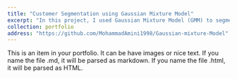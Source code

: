 ```yaml
---
title: "Customer Segmentation using Gaussian Mixture Model"
excerpt: "In this project, I used Gaussian Mixture Model (GMM) to segment customers based on different features."
collection: portfolio
address: "https://github.com/MohammadAmini1998/Gaussian-mixture-Model"
---
```


This is an item in your portfolio. It can be have images or nice text. If you name the file .md, it will be parsed as markdown. If you name the file .html, it will be parsed as HTML. 
